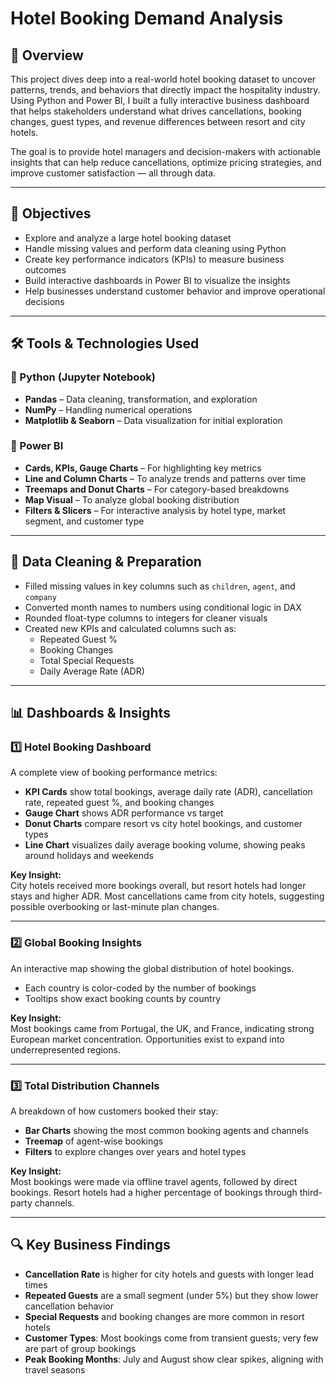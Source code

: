 # Hotel Booking Demand Analysis

## 📌 Overview

This project dives deep into a real-world hotel booking dataset to uncover patterns, trends, and behaviors that directly impact the hospitality industry. Using Python and Power BI, I built a fully interactive business dashboard that helps stakeholders understand what drives cancellations, booking changes, guest types, and revenue differences between resort and city hotels.

The goal is to provide hotel managers and decision-makers with actionable insights that can help reduce cancellations, optimize pricing strategies, and improve customer satisfaction — all through data.

---

## 🧠 Objectives

- Explore and analyze a large hotel booking dataset
- Handle missing values and perform data cleaning using Python
- Create key performance indicators (KPIs) to measure business outcomes
- Build interactive dashboards in Power BI to visualize the insights
- Help businesses understand customer behavior and improve operational decisions

---

## 🛠️ Tools & Technologies Used

### 🔹 Python (Jupyter Notebook)
- **Pandas** – Data cleaning, transformation, and exploration  
- **NumPy** – Handling numerical operations  
- **Matplotlib & Seaborn** – Data visualization for initial exploration

### 🔹 Power BI
- **Cards, KPIs, Gauge Charts** – For highlighting key metrics  
- **Line and Column Charts** – To analyze trends and patterns over time  
- **Treemaps and Donut Charts** – For category-based breakdowns  
- **Map Visual** – To analyze global booking distribution  
- **Filters & Slicers** – For interactive analysis by hotel type, market segment, and customer type

---

## 🧹 Data Cleaning & Preparation

- Filled missing values in key columns such as `children`, `agent`, and `company`
- Converted month names to numbers using conditional logic in DAX
- Rounded float-type columns to integers for cleaner visuals
- Created new KPIs and calculated columns such as:
  - Repeated Guest %
  - Booking Changes
  - Total Special Requests
  - Daily Average Rate (ADR)

---

## 📊 Dashboards & Insights

### 1️⃣ **Hotel Booking Dashboard**

A complete view of booking performance metrics:

- **KPI Cards** show total bookings, average daily rate (ADR), cancellation rate, repeated guest %, and booking changes
- **Gauge Chart** shows ADR performance vs target
- **Donut Charts** compare resort vs city hotel bookings, and customer types
- **Line Chart** visualizes daily average booking volume, showing peaks around holidays and weekends

**Key Insight:**  
City hotels received more bookings overall, but resort hotels had longer stays and higher ADR. Most cancellations came from city hotels, suggesting possible overbooking or last-minute plan changes.

---

### 2️⃣ **Global Booking Insights**

An interactive map showing the global distribution of hotel bookings.

- Each country is color-coded by the number of bookings
- Tooltips show exact booking counts by country

**Key Insight:**  
Most bookings came from Portugal, the UK, and France, indicating strong European market concentration. Opportunities exist to expand into underrepresented regions.

---

### 3️⃣ **Total Distribution Channels**

A breakdown of how customers booked their stay:

- **Bar Charts** showing the most common booking agents and channels
- **Treemap** of agent-wise bookings
- **Filters** to explore changes over years and hotel types

**Key Insight:**  
Most bookings were made via offline travel agents, followed by direct bookings. Resort hotels had a higher percentage of bookings through third-party channels.

---

## 🔍 Key Business Findings

- **Cancellation Rate** is higher for city hotels and guests with longer lead times
- **Repeated Guests** are a small segment (under 5%) but they show lower cancellation behavior
- **Special Requests** and booking changes are more common in resort hotels
- **Customer Types**: Most bookings come from transient guests; very few are part of group bookings
- **Peak Booking Months**: July and August show clear spikes, aligning with travel seasons

